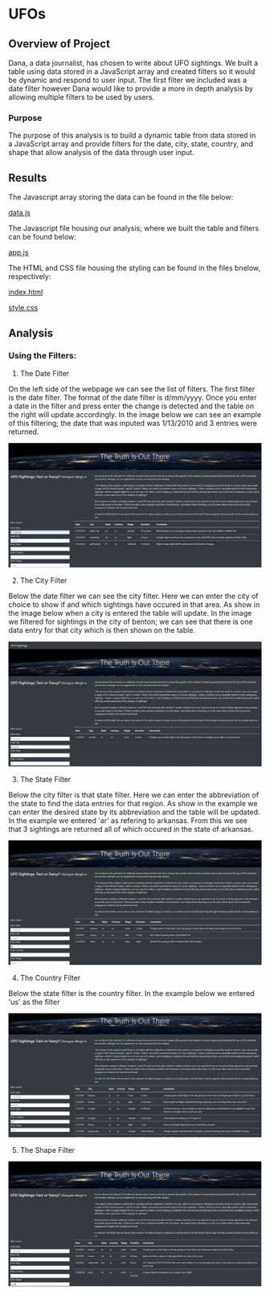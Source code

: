 # UFOs

## Overview of Project

Dana, a data journalist, has chosen to write about UFO sightings. We built a table using data stored in a JavaScript array and created filters so it would be dynamic and respond to user input. The first filter we included was a date filter however Dana would like to provide a more in depth analysis by allowing multiple filters to be used by users. 

### Purpose

The purpose of this analysis is to build a dynamic table from data stored in a JavaScript array and provide filters for the date, city, state, country, and shape that allow analysis of the data through user input.

## Results

The Javascript array storing the data can be found in the file below:

[data.js](https://github.com/ClaudAMC/UFOs/blob/main/static/js/data.js)

The Javascript file housing our analysis; where we built the table and filters can be found below:

[app.js](https://github.com/ClaudAMC/UFOs/blob/main/static/js/app.js)

The HTML and CSS file housing the styling can be found in the files bnelow, respectively:

[index.html](https://github.com/ClaudAMC/UFOs/blob/main/index.html)

[style.css](https://github.com/ClaudAMC/UFOs/blob/main/static/css/style.css)

## Analysis

### Using the Filters:

1. The Date Filter

On the left side of the webpage we can see the list of filters. The first filter is the date filter. The format of the date filter is d/mm/yyyy. Once you enter a date in the filter and press enter the change is detected and the table on the right will update accordingly. In the image below we can see an example of this filtering; the date that was inputed was 1/13/2010 and 3 entries were returned.

![Date Filter.PNG](https://github.com/ClaudAMC/UFOs/blob/main/static/images/Date%20Filter.PNG)

2. The City Filter

Below the date filter we can see the city filter. Here we can enter the city of choice to show if and which sightings have occured in that area. As show in the image below when a city is entered the table will update. In the image we filtered for sightings in the city of benton; we can see that there is one data entry for that city which is then shown on the table.

![City Filter.PNG](https://github.com/ClaudAMC/UFOs/blob/main/static/images/City%20Filter.PNG)

3. The State Filter

Below the city filter is that state filter. Here we can enter the abbreviation of the state to find the data entries for that region. As show in the example we can enter the desired state by its abbreviation and the table will be updated. In the example we entered 'ar' as refering to arkansas. From this we see that 3 sightings are returned all of which occured in the state of arkansas.

![State Filter.PNG](https://github.com/ClaudAMC/UFOs/blob/main/static/images/State%20Filter.PNG)

4. The Country Filter

Below the state filter is the country filter. In the example below we entered 'us' as the filter

![Country Filter.PNG](https://github.com/ClaudAMC/UFOs/blob/main/static/images/Country%20Filter.PNG)

5. The Shape Filter

![Shape Filter.PNG](https://github.com/ClaudAMC/UFOs/blob/main/static/images/Shape%20Filter.PNG)
